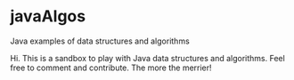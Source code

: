 # javaAlgos
Java examples of data structures and algorithms

Hi.  This is a sandbox to play with Java data structures and algorithms.
Feel free to comment and contribute.  The more the merrier!
